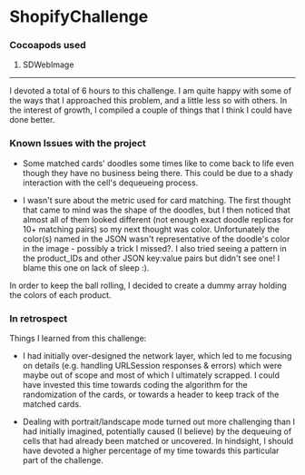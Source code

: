 # ShopifyChallenge

### Cocoapods used

1. SDWebImage

___________________


I devoted a total of 6 hours to this challenge. I am quite happy with some of the ways that I approached this problem, and a little less so with others. In the interest of growth, I compiled a couple of things that I think I could have done better.

### Known Issues with the project

* Some matched cards' doodles some times like to come back to life even though they have no business being there. This could be due to a shady interaction with the cell's dequeueing process. 

* I wasn't sure about the metric used for card matching. The first thought that came to mind was the shape of the doodles, but I then noticed that almost all of them looked different (not enough exact doodle replicas for 10+ matching pairs) so my next thought was color. Unfortunately the color(s) named in the JSON wasn't representative of the doodle's color in the image - possibly a trick I missed?. I also tried seeing a pattern in the product_IDs and other JSON key:value pairs but didn't see one! I blame this one on lack of sleep :). 

In order to keep the ball rolling, I decided to create a dummy array holding the colors of each product.

### In retrospect

Things I learned from this challenge:

* I had initially over-designed the network layer, which led to me focusing on details (e.g. handling URLSession responses & errors) which were maybe out of scope and most of which I ultimately scrapped. I could have invested this time towards coding the algorithm for the randomization of the cards, or towards a header to keep track of the matched cards.

* Dealing with portrait/landscape mode turned out more challenging than I had initially imagined, potentially caused (I believe) by the dequeuing of cells that had already been matched or uncovered. In hindsight, I should have devoted a higher percentage of my time towards this particular part of the challenge.
